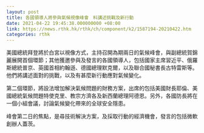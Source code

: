 ```yaml
---
layout: post
title: 各國領導人將參與氣候視像峰會　料講述挑戰及新行動
date: 2021-04-22 19:45:38.000000000 +08:00
link: https://news.rthk.hk/rthk/ch/component/k2/1587194-20210422.htm
categories: rthk
---
```


美國總統拜登將於白宮以視像方式，主持召開為期兩日的氣候峰會，與副總統賀錦麗展開首個環節；其他獲邀參與及發言的各國領導人，包括國家主席習近平、俄羅斯總統普京、英國首相約翰遜、德國總理默克爾，以及聯合國秘書長古特雷斯等。他們將講述面對的挑戰，以及有甚麼新行動應對氣候變化。

第二個環節，將設法增加解決氣候問題的財務方案，出席的包括美國財長耶倫、美國總統氣候問題特使克里、教宗方濟各及新西蘭總理阿德恩。另外，各國防長將在一個小組會議，討論氣候變化帶來的全球安全隱患。

峰會第二日的焦點，是尋技術解決方案，及採取行動的經濟機會，發言的包括微軟創辦人蓋茨。
